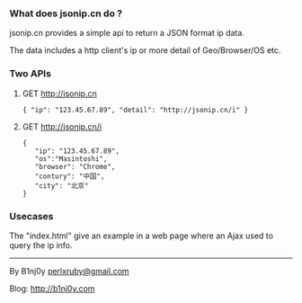 ### What does jsonip.cn do ?

jsonip.cn provides a simple api to return a JSON format ip data.

The data includes a http client's ip or more detail of Geo/Browser/OS etc.

### Two APIs

1. GET http://jsonip.cn

    ```
    { "ip": "123.45.67.89", "detail": "http://jsonip.cn/i" }
    ```

2. GET http://jsonip.cn/i

    ```
    {
       "ip": "123.45.67.89",
       "os":"Masintoshi",
       "browser": "Chrome",
       "contury": "中国",
       "city": "北京"
    }
    ```

### Usecases

The "index.html" give an example in a web page where an Ajax used to query the ip info.

___________________

By B1nj0y perlxruby@gmail.com

Blog: http://b1nj0y.com
